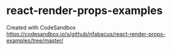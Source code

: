 # react-render-props-examples
Created with CodeSandbox
https://codesandbox.io/s/github/nfabacus/react-render-props-examples/tree/master/
